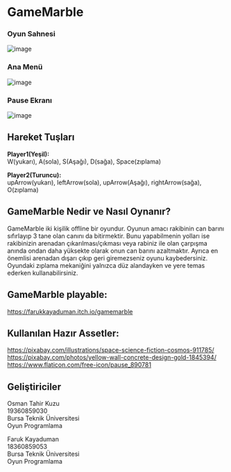 # GameMarble
### Oyun Sahnesi  
![image](https://user-images.githubusercontent.com/56130302/143783702-0e653573-b0a0-4776-b10c-e1ad28af6854.png)
### Ana Menü
![image](https://user-images.githubusercontent.com/56130302/143783744-2f6d12e7-88c4-4bd1-8114-38c6bb33bad5.png)
### Pause Ekranı
![image](https://user-images.githubusercontent.com/56130302/143783766-4294fdde-8f4e-48d0-b240-e54167785390.png)

## Hareket Tuşları
**Player1(Yeşil):**   
W(yukarı), A(sola), S(Aşağı), D(sağa), Space(zıplama)
 
**Player2(Turuncu):**    
upArrow(yukarı), leftArrow(sola), upArrow(Aşağı), rightArrow(sağa), O(zıplama)

## GameMarble Nedir ve Nasıl Oynanır?
GameMarble iki kişilik offline bir oyundur. Oyunun amacı rakibinin can barını sıfırlayıp 3 tane olan canını da bitirmektir. Bunu yapabilmenin yolları ise rakibinizin arenadan çıkarılması/çıkması veya rabiniz ile olan çarpışma anında ondan daha yüksekte olarak onun can barını azaltmaktır. Ayrıca en önemlisi arenadan dışarı çıkıp geri giremezseniz oyunu kaybedersiniz. Oyundaki zıplama mekaniğini yalnızca düz alandayken ve yere temas ederken kullanabilirsiniz.


## GameMarble playable:   
https://farukkayaduman.itch.io/gamemarble
 
##	Kullanılan Hazır Assetler:  
https://pixabay.com/illustrations/space-science-fiction-cosmos-911785/  
https://pixabay.com/photos/yellow-wall-concrete-design-gold-1845394/  
https://www.flaticon.com/free-icon/pause_890781

## Geliştiriciler
Osman Tahir Kuzu  
19360859030  
Bursa Teknik Üniversitesi  
Oyun Programlama  

Faruk Kayaduman  
18360859053  
Bursa Teknik Üniversitesi  
Oyun Programlama
